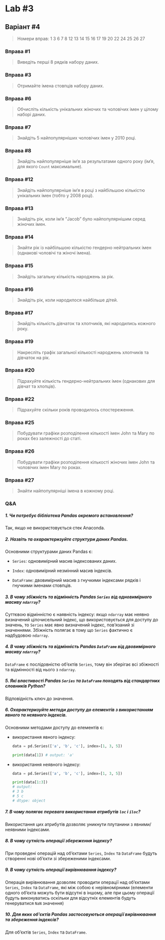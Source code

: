 # Lab #3

## Варіант #4

> Номери вправ: 1 3 6 7 8 12 13 14 15 16 17 19 20 22 24 25 26 27

### Вправа #1

> Виведіть перші 8 рядків набору даних.

### Вправа #3

>  Отримайте імена стовпців набору даних.

### Вправа #6

> Обчисліть кількість унікальних жіночих та чоловічих імен у цілому наборі даних.

### Вправа #7

> Знайдіть 5 найпопулярніших чоловічих імен у 2010 році.

### Вправа #8

> Знайдіть найпопулярніше імʼя за результатами одного року (імʼя, для якого `Count` максимальне).

### Вправа #12

> Знайдіть найпопулярніше імʼя в році з найбільшою кількістю унікальних імен (тобто у 2008 році).

### Вправа #13

> Знайдіть рік, коли ім’я “Jacob” було найпопулярнішим серед жіночих імен.

### Вправа #14

> Знайти рік із найбільшою кількістю гендерно нейтральних імен (однакові чоловічі та жіночі імена).

### Вправа #15

> Знайдіть загальну кількість народжень за рік.

### Вправа #16

> Знайдіть рік, коли народилося найбільше дітей.

### Вправа #17

> Знайдіть кількість дівчаток та хлопчиків, які народились кожного року.

### Вправа #19

> Накресліть графік загальної кількості народжень хлопчиків та дівчаток на рік.

### Вправа #20

> Підрахуйте кількість гендерно-нейтральних імен (однакових для дівчат та хлопців).

### Вправа #22

> Підрахуйте скільки років проводилось спостереження.

### Вправа #25

> Побудувати графіки розподілення кількості імен John та Mary по роках без залежності до статі.

### Вправа #26

> Побудувати графіки розподілення кількості жіночих імен John та чоловічих імен Mary по роках.

### Вправа #27

> Знайти найпопулярніші імена в кожному році.

### Q&A

##### 1. Чи потребує бібліотека Pandas окремого встановлення?

Так, якщо не використовується стек Anaconda.

##### 2. Назвіть та охарактеризуйте структури даних Pandas.

Основними структурами даних Pandas є:

- `Series`: одновимірний масив індексованих даних.

- `Index`: одновимірний незмінний масив індексів.

- `DataFrame`: двовимірний масив з гнучкими індексами рядків і гнучкими іменами стовпців.

##### 3. В чому збіжність та відмінність Pandas `Series` від одновимірного масиву `ndarray`?

Суттєвою відмінністю є наявність індексу: якщо `ndarray` має неявно визначений цілочисельний індекс, що використовується для доступу до значень, то `Series` має явно визначений індекс, повʼязаний зі значеннями. Збіжність полягає в тому що `Series` фактично є надбудовою `ndarray`.

##### 4. В чому збіжність та відмінність Pandas `DataFrame` від двовимірного масиву `ndarray`?

`DataFrame` є послідовністю обʼєктів `Series`, тому він зберігає всі збіжності та відмінності від нього з `ndarray`.

##### 5. Які властивості Pandas `Series` та `DataFrame` походять від стандартних словників Python?

Відповідність ключ до значення.

##### 6. Охарактеризуйте методи доступу до елементів з використанням явного та неявного індексів.

Основними методами доступу до елементів є:

- використання явного індексу:
  
  ```python
  data = pd.Series(['a', 'b', 'c'], index=[1, 3, 5])
  
  print(data[1]) # output: 'a'
  ```

- використання неявного індексу:
  
  ```python
  data = pd.Series(['a', 'b', 'c'], index=[1, 3, 5])
  
  print(data[1:3]) 
  # output: 
  # 3 b
  # 5 c
  # dtype: object
  ```

##### 7. В чому полягає перевага використання атрибутів `loc` і `iloc`?

Використання цих атрибутів дозволяє уникнути плутанини з явними/неявними індексами.

##### 8. В чому сутність операції збереження індексу?

При проведені операцій над обʼєктами `Series`, `Index` та `DataFrame` будуть створенні нові обʼєкти зі збереженими індексами.

##### 9. В чому сутність операції вирівнювання індексу?

Операція вирівнювання дозволяє проводити операції над обʼєктами `Series`, `Index` та `DataFrame`, які між собою є нерівномірними (елементи одного обʼєкта можуть бути відсутні в іншому, але при цьому операції будуть виконуватись оскільки для відсутніх елементів будуть генеруватися `NaN` значення)

##### 10. Для яких обʼєктів Pandas застосовуються операції вирівнювання та збереження індексів?

Для обʼєктів `Series`, `Index` та `DataFrame`.
